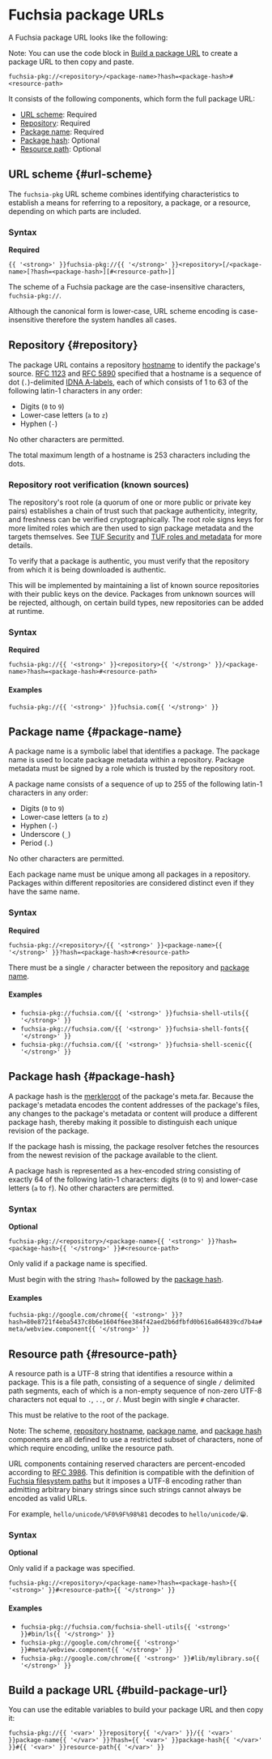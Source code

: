 # Fuchsia package URLs

A Fuchsia package URL looks like the following:

Note: You can use the code block in [Build a package URL](#build-package-url)
to create a package URL to then copy and paste.

```
fuchsia-pkg://<repository>/<package-name>?hash=<package-hash>#<resource-path>
```

It consists of the following components, which form the full package URL:

* [URL scheme](#url-scheme): Required
* [Repository](#repository): Required
* [Package name](#package-name): Required
* [Package hash](#package-hash): Optional
* [Resource path](#resource-path): Optional

## URL scheme {#url-scheme}

The `fuchsia-pkg` URL scheme combines identifying characteristics to
establish a means for referring to a repository, a package, or a
resource, depending on which parts are included.

### Syntax

**Required**

```
{{ '<strong>' }}fuchsia-pkg://{{ '</strong>' }}<repository>[/<package-name>[?hash=<package-hash>][#<resource-path>]]
```

The scheme of a Fuchsia package are the case-insensitive characters, `fuchsia-pkg://`.

Although the canonical form is lower-case, URL scheme encoding is case-insensitive therefore
the system handles all cases.

## Repository {#repository}

The package URL contains a repository [hostname] to identify the package's
source. [RFC 1123] and [RFC 5890] specified that a hostname is a sequence of dot
(`.`)-delimited [IDNA A-labels], each of which consists of 1 to 63 of the
following latin-1 characters in any order:

* Digits (`0` to `9`)
* Lower-case letters (`a` to `z`)
* Hyphen (`-`)

No other characters are permitted.

The total maximum length of a hostname is 253 characters including the dots.

### Repository root verification (known sources)

The repository's root role (a quorum of one or more public or private key pairs)
establishes a chain of trust such that package authenticity, integrity, and
freshness can be verified cryptographically. The root role signs keys for more
limited roles which are then used to sign package metadata and the targets
themselves. See [TUF Security][TUF Security] and
[TUF roles and metadata][TUF METADATA] for more details.

To verify that a package is authentic, you must verify that the repository
from which it is being downloaded is authentic.

This will be implemented by maintaining a list of known source repositories
with their public keys on the device. Packages from unknown sources will
be rejected, although, on certain build types, new repositories can be added
at runtime.

### Syntax

**Required**

```
fuchsia-pkg://{{ '<strong>' }}<repository>{{ '</strong>' }}/<package-name>?hash=<package-hash>#<resource-path>
```

#### Examples

`fuchsia-pkg://{{ '<strong>' }}fuchsia.com{{ '</strong>' }}`

## Package name {#package-name}

A package name is a symbolic label that identifies a package. The package name is
used to locate package metadata within a repository. Package metadata must be signed
by a role which is trusted by the repository root.

A package name consists of a sequence of up to 255 of the following latin-1
characters in any order:

* Digits (`0` to `9`)
* Lower-case letters (`a` to `z`)
* Hyphen (`-`)
* Underscore (`_`)
* Period (`.`)

No other characters are permitted.

Each package name must be unique among all packages in a repository.
Packages within different repositories are considered distinct even
if they have the same name.

### Syntax

**Required**

```
fuchsia-pkg://<repository>/{{ '<strong>' }}<package-name>{{ '</strong>' }}?hash=<package-hash>#<resource-path>
```

There must be a single `/` character between the repository and [package name](#package-name).

#### Examples

* `fuchsia-pkg://fuchsia.com/{{ '<strong>' }}fuchsia-shell-utils{{ '</strong>' }}`
* `fuchsia-pkg://fuchsia.com/{{ '<strong>' }}fuchsia-shell-fonts{{ '</strong>' }}`
* `fuchsia-pkg://fuchsia.com/{{ '<strong>' }}fuchsia-shell-scenic{{ '</strong>' }}`

## Package hash {#package-hash}

A package hash is the [merkleroot] of the package's meta.far.  Because the
package's metadata encodes the content addresses of the package's files, any
changes to the package's metadata or content will produce a different package
hash, thereby making it possible to distinguish each unique revision of the
package.

If the package hash is missing, the package resolver fetches the resources
from the newest revision of the package available to the client.

A package hash is represented as a hex-encoded string consisting of exactly 64
of the following latin-1 characters: digits (`0` to `9`) and lower-case letters
(`a` to `f`).  No other characters are permitted.

### Syntax

**Optional**

```
fuchsia-pkg://<repository>/<package-name>{{ '<strong>' }}?hash=<package-hash>{{ '</strong>' }}#<resource-path>
```

Only valid if a package name is specified.

Must begin with the string `?hash=` followed by the [package hash](#package-hash).

#### Examples

`fuchsia-pkg://google.com/chrome{{ '<strong>' }}?hash=80e8721f4eba5437c8b6e1604f6ee384f42aed2b6dfbfd0b616a864839cd7b4a#meta/webview.component{{ '</strong>' }}`

## Resource path {#resource-path}

A resource path is a UTF-8 string that identifies a resource within a package.
This is a file path, consisting of a sequence of single `/` delimited
path segments, each of which is a non-empty sequence of non-zero UTF-8
characters not equal to `.`, `..`, or `/`. Must begin with single `#` character.

This must be relative to the root of the package.

Note: The scheme, [repository hostname](#repository-hostname),
[package name](#package-name), and [package hash](#package-hash) components are
all defined to use a restricted subset of characters, none of which require
encoding, unlike the resource path.

URL components containing reserved characters are percent-encoded according to
[RFC 3986]. This definition is compatible with the definition of [Fuchsia filesystem paths]
but it imposes a UTF-8 encoding rather than admitting arbitrary binary strings
since such strings cannot always be encoded as valid URLs.

For example, `hello/unicode/%F0%9F%98%81` decodes to `hello/unicode/😁`.

### Syntax

**Optional**

Only valid if a package was specified.

```
fuchsia-pkg://<repository>/<package-name>?hash=<package-hash>{{ '<strong>' }}#<resource-path>{{ '</strong>' }}
```

#### Examples

* `fuchsia-pkg://fuchsia.com/fuchsia-shell-utils{{ '<strong>' }}#bin/ls{{ '</strong>' }}`
* `fuchsia-pkg://google.com/chrome{{ '<strong>' }}#meta/webview.component{{ '</strong>' }}`
* `fuchsia-pkg://google.com/chrome{{ '<strong>' }}#lib/mylibrary.so{{ '</strong>' }}`

## Build a package URL {#build-package-url}

You can use the editable variables to build your package URL and then copy it:

```
fuchsia-pkg://{{ '<var>' }}repository{{ '</var>' }}/{{ '<var>' }}package-name{{ '</var>' }}?hash={{ '<var>' }}package-hash{{ '</var>' }}#{{ '<var>' }}resource-path{{ '</var>' }}
```

<!--xrefs-->
[TUF Specification]: https://github.com/theupdateframework/specification/blob/HEAD/tuf-spec.md#4-document-formats
[TUF Security]: https://theupdateframework.github.io/security.html
[TUF Metadata]: https://theupdateframework.github.io/metadata.html
[hostname]: https://en.wikipedia.org/wiki/Hostname
[RFC 1123]: https://tools.ietf.org/html/rfc1123
[RFC 5890]: https://tools.ietf.org/html/rfc5890
[IDNA A-labels]: https://tools.ietf.org/html/rfc5890#section-2.3.2.1
[Fuchsia filesystem paths]: /docs/concepts/process/namespaces.md#object-relative-path-expressions
[RFC 3986]: https://tools.ietf.org/html/rfc3986#page-11
[merkleroot]: /docs/concepts/packages/merkleroot.md
